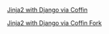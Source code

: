 [Jinja2 with Django via Coffin](http://goo.gl/A5Qr7)

[Jinja2 with Django via Coffin Fork](http://goo.gl/DOOqK)